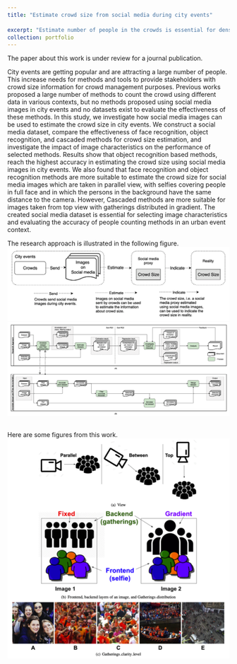 ```yaml
---
title: "Estimate crowd size from social media during city events"

excerpt: "Estimate number of people in the crowds is essential for density estimation. On Instagram, people share selfie pictures, group pictures or panorama views during attending city events. Knowing the number of people showing in the Instagram is useful for density estimation, and on top of that, estimate the crowded level during the events. In this work, we investigate state-of-the-art methods for estimating the number of people in social media images during city events. [[Link](#)]<br/><img src='/files/crowd_size_background.png' width='500'>"
collection: portfolio
---
```


<!-- For more detail please refer to the [Link](https://journals.sagepub.com/doi/10.1177/0361198119846461). -->
The paper about this work is under review for a journal publication.

City events are getting popular and are attracting a large number of people. This increase needs for methods and tools to provide stakeholders with crowd size information for crowd management purposes. Previous works proposed a large number of methods to count the crowd using different data in various contexts, but no methods proposed using social media images in city events and no datasets exist to evaluate the effectiveness of these methods. In this study, we investigate how social media images can be used to estimate the crowd size in city events. We construct a social media dataset, compare the effectiveness of face recognition, object recognition, and cascaded methods for crowd size estimation, and investigate the impact of image characteristics on the performance of selected methods. Results show that object recognition based methods, reach the highest accuracy in estimating the crowd size using social media images in city events. We also found that face recognition and object recognition methods are more suitable to estimate the crowd size for social media images which are taken in parallel view, with selfies covering people in full face and in which the persons in the background have the same distance to the camera. However, Cascaded methods are more suitable for images taken from top view with gatherings distributed in gradient. The created social media dataset is essential for selecting image characteristics and evaluating the accuracy of people counting methods in an urban event context.

The research approach is illustrated in the following figure.
<br/><img src='/files/crowd_size_background.png'>
<br/><img src='/files/crowd_size_methodology.png'>

<br/>
Here are some figures from this work.
<br/><img src='/files/crowd_size_features.png'>
